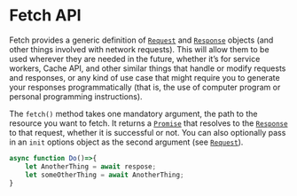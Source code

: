# Fetch API
Fetch provides a generic definition of [`Request`](https://developer.mozilla.org/en-US/docs/Web/API/Request) and [`Response`](https://developer.mozilla.org/en-US/docs/Web/API/Response) objects (and other things involved with network requests). This will allow them to be used wherever they are needed in the future, whether it’s for service workers, Cache API, and other similar things that handle or modify requests and responses, or any kind of use case that might require you to generate your responses programmatically (that is, the use of computer program or personal programming instructions).

The `fetch()` method takes one mandatory argument, the path to the resource you want to fetch. It returns a [`Promise`](https://developer.mozilla.org/en-US/docs/Web/JavaScript/Reference/Global_Objects/Promise) that resolves to the [`Response`](https://developer.mozilla.org/en-US/docs/Web/API/Response) to that request, whether it is successful or not. You can also optionally pass in an `init` options object as the second argument (see [`Request`](https://developer.mozilla.org/en-US/docs/Web/API/Request)).

```javascript
async function Do()=>{
	let AnotherThing = await respose;
	let someOtherThing = await AnotherThing;
}
```